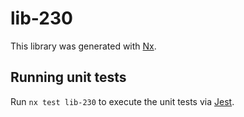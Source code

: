 # lib-230

This library was generated with [Nx](https://nx.dev).

## Running unit tests

Run `nx test lib-230` to execute the unit tests via [Jest](https://jestjs.io).
